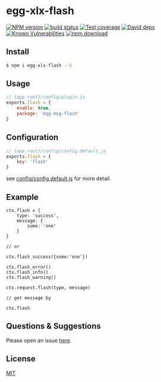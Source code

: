 # egg-xlx-flash

[![NPM version][npm-image]][npm-url]
[![build status][travis-image]][travis-url]
[![Test coverage][codecov-image]][codecov-url]
[![David deps][david-image]][david-url]
[![Known Vulnerabilities][snyk-image]][snyk-url]
[![npm download][download-image]][download-url]

[npm-image]: https://img.shields.io/npm/v/egg-xlx-flash.svg?style=flat-square
[npm-url]: https://npmjs.org/package/egg-xlx-flash
[travis-image]: https://img.shields.io/travis/eggjs/egg-xlx-flash.svg?style=flat-square
[travis-url]: https://travis-ci.org/eggjs/egg-xlx-flash
[codecov-image]: https://img.shields.io/codecov/c/github/eggjs/egg-xlx-flash.svg?style=flat-square
[codecov-url]: https://codecov.io/github/eggjs/egg-xlx-flash?branch=master
[david-image]: https://img.shields.io/david/eggjs/egg-xlx-flash.svg?style=flat-square
[david-url]: https://david-dm.org/eggjs/egg-xlx-flash
[snyk-image]: https://snyk.io/test/npm/egg-xlx-flash/badge.svg?style=flat-square
[snyk-url]: https://snyk.io/test/npm/egg-xlx-flash
[download-image]: https://img.shields.io/npm/dm/egg-xlx-flash.svg?style=flat-square
[download-url]: https://npmjs.org/package/egg-xlx-flash

<!--
Description here.
-->

## Install

```bash
$ npm i egg-xlx-flash --S
```

## Usage

```js
// {app_root}/config/plugin.js
exports.flash = {
    enable: true,
    package: 'egg-msg-flash'
}
```

## Configuration

```js
// {app_root}/config/config.default.js
exports.flash = {
    key: 'flash'
}
```

see [config/config.default.js](config/config.default.js) for more detail.

## Example

<!-- example here -->

```
ctx.flash = {
    type: 'success',
    message: {
        some: 'one'
    }
}

// or

ctx.flash_success({some:'one'})

ctx.flash_error()
ctx.flash_info()
ctx.flash_warning()

ctx.request.flash(type, message)

// get message by

ctx.flash
```

## Questions & Suggestions

Please open an issue [here](https://github.com/eggjs/egg/issues).

## License

[MIT](LICENSE)
